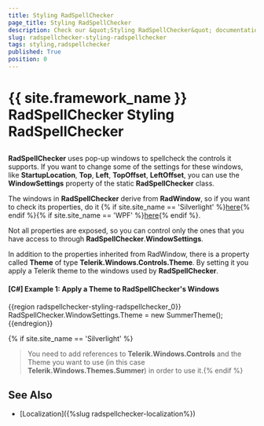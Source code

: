 ```yaml
---
title: Styling RadSpellChecker
page_title: Styling RadSpellChecker
description: Check our &quot;Styling RadSpellChecker&quot; documentation article for the RadSpellChecker {{ site.framework_name }} control.
slug: radspellchecker-styling-radspellchecker
tags: styling,radspellchecker
published: True
position: 0
---
```


# {{ site.framework_name }} RadSpellChecker Styling RadSpellChecker



## 

__RadSpellChecker__ uses pop-up windows to spellcheck the controls it supports. If you want to change some of the settings for these windows, like __StartupLocation__, __Top__, __Left__, __TopOffset__, __LeftOffset__, you can use the __WindowSettings__ property of the static __RadSpellChecker__ class. 

The windows in __RadSpellChecker__ derive from __RadWindow__, so if you want to check its properties, do it          {% if site.site_name == 'Silverlight' %}[here](https://docs.telerik.com/devtools/silverlight/api/telerik.windows.controls.radwindow){% endif %}{% if site.site_name == 'WPF' %}[here](https://docs.telerik.com/devtools/wpf/api/telerik.windows.controls.radwindow){% endif %}.
          

Not all properties are exposed, so you can control only the ones that you have access to through __RadSpellChecker__.__WindowSettings__. 

In addition to the properties inherited from RadWindow, there is a property called __Theme__ of type __Telerik.Windows.Controls.Theme__. By setting it you apply a Telerik theme to the windows used by __RadSpellChecker__. 

#### __[C#] Example 1: Apply a Theme to RadSpellChecker's Windows__

{{region radspellchecker-styling-radspellchecker_0}}
	RadSpellChecker.WindowSettings.Theme = new SummerTheme();
{{endregion}}



{% if site.site_name == 'Silverlight' %}

>You need to add references to __Telerik.Windows.Controls__ and the Theme you want to use (in this case __Telerik.Windows.Themes.Summer__) in order to use it.{% endif %}

## See Also

* [Localization]({%slug radspellchecker-localization%})
